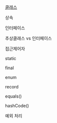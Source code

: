 [클래스](/week01/jongwon/종원클래스.md)

상속

인터페이스

추상클래스 vs 인터페이스

접근제어자

static

final

enum

record

equals()

hashCode()

예외 처리